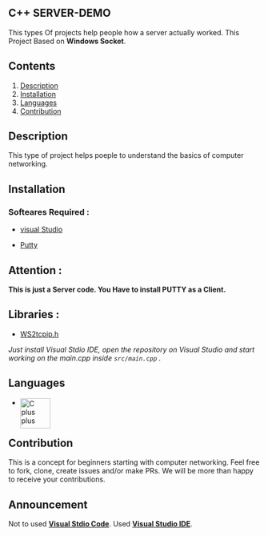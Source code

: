 ## **C++ SERVER-DEMO**

This types Of projects help people how a server actually worked. This Project Based on **Windows Socket**.

## **Contents**
1. [Description](#description)
0. [Installation](#installation)
0. [Languages](#languages)
0. [Contribution](#contribution)


## **Description**
This type of project helps poeple to understand the basics of computer networking.



## **Installation**
   ### Softeares Required :
   * [visual Studio ](https://visualstudio.microsoft.com/)

   * [Putty](https://www.chiark.greenend.org.uk/~sgtatham/putty/latest.html)
   

   ## **Attention :**

**This is just a Server code. You Have to install PUTTY as a Client.**


## **Libraries :**
 
 * [WS2tcpip.h]()


_Just install Visual Stdio IDE, open the repository on Visual Studio and start working on the main.cpp inside ```src/main.cpp```  ._

## **Languages**

- <img align="left" alt="C plus plus" width="60px" src="https://user-images.githubusercontent.com/72512900/146313275-30ec5b18-531f-4444-a777-025ff4deacbb.png" />
<br>


## **Contribution**
This is a concept for beginners starting with computer networking. Feel free to fork, clone, create issues and/or make PRs. We will be more than happy to receive your contributions.


## **Announcement**
Not to used [**Visual Stdio Code**](https://visualstudio.microsoft.com/). Used [**Visual Studio IDE**](https://visualstudio.microsoft.com/).